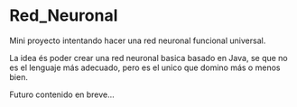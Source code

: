# Red_Neuronal
Mini proyecto intentando hacer una red neuronal funcional universal.

La idea és poder crear una red neuronal basica basado en Java, se que no es el lenguaje más adecuado, 
pero es el unico que domino más o menos bien.

Futuro contenido en breve...

